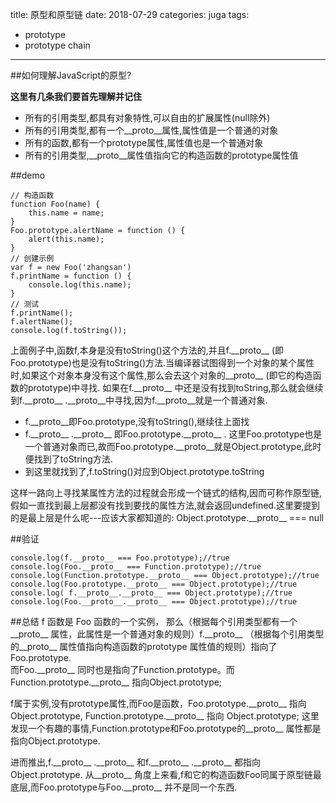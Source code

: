 title: 原型和原型链
date: 2018-07-29
categories: juga
tags:
- prototype
- prototype chain

---



##如何理解JavaScript的原型?

**这里有几条我们要首先理解并记住**

- 所有的引用类型,都具有对象特性,可以自由的扩展属性(null除外)
- 所有的引用类型,都有一个\_\_proto__属性,属性值是一个普通的对象
- 所有的函数,都有一个prototype属性,属性值也是一个普通对象
- 所有的引用类型,\_\_proto__属性值指向它的构造函数的prototype属性值

##demo

```
// 构造函数
function Foo(name) {
    this.name = name;
}
Foo.prototype.alertName = function () {
    alert(this.name);
}
// 创建示例
var f = new Foo('zhangsan')
f.printName = function () {
    console.log(this.name);
}
// 测试
f.printName();
f.alertName();
console.log(f.toString());
```

上面例子中,函数f,本身是没有toString()这个方法的,并且f.\_\_proto__ (即Foo.prototype)也是没有toString()方法.当编译器试图得到一个对象的某个属性时,如果这个对象本身没有这个属性,那么会去这个对象的\_\_proto__ (即它的构造函数的prototype)中寻找.
如果在f.\_\_proto__ 中还是没有找到toString,那么就会继续到f.\_\_proto__ .\_\_proto__中寻找,因为f.\_\_proto__就是一个普通对象.

- f.\_\_proto__即Foo.prototype,没有toString(),继续往上面找
- f.\_\_proto__ .\_\_proto__ 即Foo.prototype.\_\_proto__ . 这里Foo.prototype也是一个普通对象而已,故而Foo.prototype.\_\_proto__就是Object.prototype,此时便找到了toString方法.
- 到这里就找到了,f.toString()对应到Object.prototype.toString

这样一路向上寻找某属性方法的过程就会形成一个链式的结构,因而可称作原型链,假如一直找到最上层都没有找到要找的属性方法,就会返回undefined.这里要提到的是最上层是什么呢---应该大家都知道的:
Object.prototype.\_\_proto__ === null

##验证
```
console.log(f.__proto__ === Foo.prototype);//true
console.log(Foo.__proto__ === Function.prototype);//true
console.log(Function.prototype.__proto__ === Object.prototype);//true
console.log(Foo.prototype.__proto__ === Object.prototype);//true
console.log( f.__proto__.__proto__ === Object.prototype);//true
console.log(Foo.__proto__.__proto__ === Object.prototype);//true
```

##总结
f 函数是 Foo 函数的一个实例， 那么（根据每个引用类型都有一个\_\_proto__ 属性，此属性是一个普通对象的规则）f.\_\_proto__ （根据每个引用类型的\_\_proto__ 属性值指向构造函数的prototype 属性值的规则）指向了Foo.prototype.  
而Foo.\_\_proto__ 同时也是指向了Function.prototype。而Function.prototype.\_\_proto__ 指向Object.prototype;

f属于实例,没有prototype属性,而Foo是函数，Foo.prototype.\_\_proto__ 指向Object.prototype, Function.prototype.\_\_proto__ 指向 Object.prototype;
这里发现一个有趣的事情,Function.prototype和Foo.prototype的\_\_proto__ 属性都是指向Object.prototype.

进而推出,f.\_\_proto__ .\_\_proto__ 和f.\_\_proto__ .\_\_proto__ 都指向Object.prototype.
从\_\_proto__ 角度上来看,f和它的构造函数Foo同属于原型链最底层,而Foo.prototype与Foo.\_\_proto__ 并不是同一个东西.